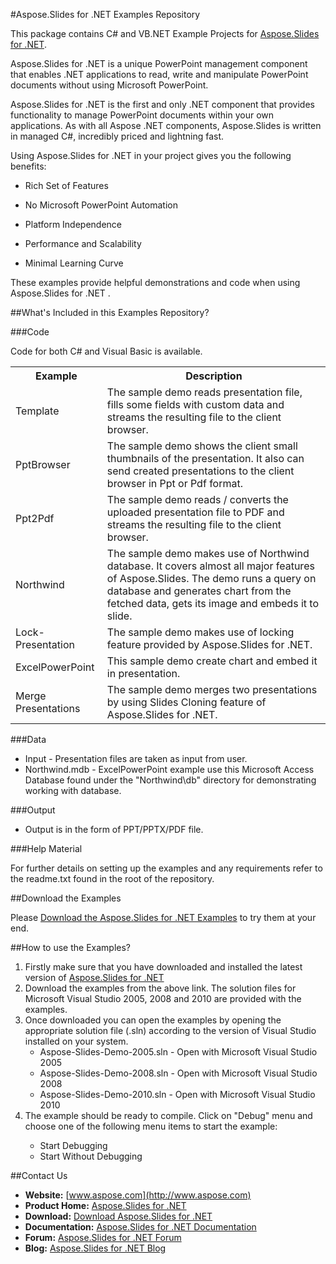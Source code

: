#Aspose.Slides for .NET Examples Repository

This package contains C# and VB.NET Example Projects for [Aspose.Slides for .NET](http://www.aspose.com/categories/.net-components/aspose.slides-for-.net/default.aspx).

Aspose.Slides for .NET is a unique PowerPoint management component that enables .NET applications to read, write and manipulate PowerPoint documents without using Microsoft PowerPoint.

Aspose.Slides for .NET is the first and only .NET component that provides functionality to manage PowerPoint documents within your own applications. As with all Aspose .NET components, Aspose.Slides is written in managed C#, incredibly priced and lightning fast. 

Using Aspose.Slides for .NET in your project gives you the following benefits:

+ Rich Set of Features

+ No Microsoft PowerPoint Automation

+ Platform Independence

+ Performance and Scalability

+ Minimal Learning Curve

These examples provide helpful demonstrations and code when using Aspose.Slides for .NET .

##What's Included in this Examples Repository?

###Code

Code for both C# and Visual Basic is available.

<table>
  <tr><th>Example<th>Description</th></tr>
  <tr><td>Template</td><td>The sample demo reads presentation file, fills some fields with custom data and streams the resulting file to the client browser.</td></tr>
  <tr><td>PptBrowser</td><td>The sample demo shows the client small thumbnails of the presentation. It also can send created presentations to the client browser in Ppt or Pdf format.</td></tr>
  <tr><td>Ppt2Pdf</td><td>The sample demo reads / converts the uploaded presentation file to PDF and streams the resulting file to the client browser.</td></tr>
  <tr><td>Northwind</td><td>The sample demo makes use of Northwind database. It covers almost all major features of Aspose.Slides. The demo runs a query on database and generates chart from the fetched data, gets its image and embeds it to slide.</td></tr>
  <tr><td>Lock-Presentation</td><td>The sample demo makes use of locking feature provided by Aspose.Slides for .NET. </td></tr>
  <tr><td>ExcelPowerPoint</td><td>This sample demo create chart and embed it in presentation.</td></tr>
  <tr><td>Merge Presentations</td><td>The sample demo merges two presentations by using Slides Cloning feature of Aspose.Slides for .NET.</td></tr>
</table>

###Data

+ Input - Presentation files are taken as input from user.
+ Northwind.mdb - ExcelPowerPoint example use this Microsoft Access Database found under the "Northwind\db" directory for demonstrating working with database.

###Output

+ Output is in the form of PPT/PPTX/PDF file.


###Help Material

For further details on setting up the examples and any requirements refer to the readme.txt found in the root of the repository.


##Download the Examples

Please [Download the Aspose.Slides for .NET Examples](https://github.com/asposeslides/Aspose_Slides_NET/downloads) to try them at your end.

##How to use the Examples?
<ol>
<li>Firstly make sure that you have downloaded and installed the latest version of <a href="http://www.aspose.com/community/files/51/.net-components/aspose.slides-for-.net/category1108.aspx">Aspose.Slides for .NET</a>
</li><li>Download the examples from the above link. The solution files for Microsoft Visual Studio 2005, 2008 and 2010 are provided with the examples. 
</li><li>Once downloaded you can open the examples by opening the appropriate solution file (.sln) according to the version of Visual Studio installed on your system.
<ul>
<li>Aspose-Slides-Demo-2005.sln - Open with Microsoft Visual Studio 2005</li>
<li>Aspose-Slides-Demo-2008.sln - Open with Microsoft Visual Studio 2008</li>
<li>Aspose-Slides-Demo-2010.sln - Open with Microsoft Visual Studio 2010</li>
</ul>
</li><li>The example should be ready to compile. Click on "Debug" menu and choose one of the following menu items to start the example:
</li><ul>
<li>Start Debugging</li>
<li>Start Without Debugging</li>
</ul>
</ol>

##Contact Us

+ **Website:** [www.aspose.com](http://www.aspose.com)
+ **Product Home:** [Aspose.Slides for .NET](http://www.aspose.com/categories/.net-components/aspose.slides-for-.net/default.aspx)
+ **Download:** [Download Aspose.Slides for .NET](http://www.aspose.com/community/files/51/.net-components/aspose.slides-for-.net/category1108.aspx)
+ **Documentation:** [Aspose.Slides for .NET Documentation](http://www.aspose.com/documentation/.net-components/aspose.slides-for-.net/index.html)
+ **Forum:** [Aspose.Slides for .NET Forum](http://www.aspose.com/community/forums/aspose.slides-product-family/109/showforum.aspx)
+ **Blog:** [Aspose.Slides for .NET Blog](http://www.aspose.com/blogs/aspose-products/aspose-slides-product-family.html)
